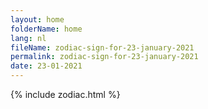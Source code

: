```yaml
---
layout: home
folderName: home
lang: nl
fileName: zodiac-sign-for-23-january-2021
permalink: zodiac-sign-for-23-january-2021
date: 23-01-2021
---
```

{% include zodiac.html %}
